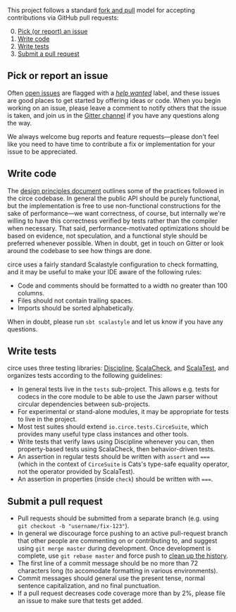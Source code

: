 This project follows a standard [fork and pull][fork-and-pull] model for accepting contributions via
GitHub pull requests:

0. [Pick (or report) an issue](#pick-or-report-an-issue)
1. [Write code](#write-code)
2. [Write tests](#write-tests)
3. [Submit a pull request](#submit-a-pull-request)

## Pick or report an issue

Often [open issues][issues] are flagged with a [_help wanted_][help-wanted] label, and these issues
are good places to get started by offering ideas or code. When you begin working on an issue, please
leave a comment to notify others that the issue is taken, and join us in the
[Gitter channel][gitter] if you have any questions along the way.

We always welcome bug reports and feature requests—please don't feel like you need to have time to
contribute a fix or implementation for your issue to be appreciated.

## Write code

The [design principles document](DESIGN.md) outlines some of the practices followed in the circe
codebase. In general the public API should be purely functional, but the implementation is free to
use non-functional constructions for the sake of performance—we want correctness, of course, but
internally we're willing to have this correctness verified by tests rather than the compiler when
necessary. That said, performance-motivated optimizations should be based on evidence, not
speculation, and a functional style should be preferred whenever possible. When in doubt, get in
touch on Gitter or look around the codebase to see how things are done.

circe uses a fairly standard Scalastyle configuration to check formatting, and it may be useful to
make your IDE aware of the following rules:

* Code and comments should be formatted to a width no greater than 100 columns.
* Files should not contain trailing spaces.
* Imports should be sorted alphabetically.

When in doubt, please run `sbt scalastyle` and let us know if you have any questions.

## Write tests

circe uses three testing libraries: [Discipline][discipline], [ScalaCheck][scalacheck], and
[ScalaTest][scalatest], and organizes tests according to the following guidelines:

* In general tests live in the `tests` sub-project. This allows e.g. tests for codecs in the core
  module to be able to use the Jawn parser without circular dependencies between sub-projects.
* For experimental or stand-alone modules, it may be appropriate for tests to live in the project.
* Most test suites should extend `io.circe.tests.CirceSuite`, which provides many useful type class
  instances and other tools.
* Write tests that verify laws using Discipline whenever you can, then property-based tests using
  ScalaCheck, then behavior-driven tests.
* An assertion in regular tests should be written with `assert` and `===` (which in the context of
  `CirceSuite` is Cats's type-safe equality operator, not the operator provided by ScalaTest).
* An assertion in properties (inside `check`) should be written with `===`.

## Submit a pull request

* Pull requests should be submitted from a separate branch (e.g. using
  `git checkout -b "username/fix-123"`).
* In general we discourage force pushing to an active pull-request branch that other people are
  commenting on or contributing to, and suggest using `git merge master` during development. Once
  development is complete, use `git rebase master` and force push to [clean up the history][squash].
* The first line of a commit message should be no more than 72 characters long (to accomodate
  formatting in various environments).
* Commit messages should general use the present tense, normal sentence capitalization, and no final
  punctuation.
* If a pull request decreases code coverage more than by 2%, please file an issue to make sure that
  tests get added.

[discipline]: https://github.com/typelevel/discipline
[gitter]: https://gitter.im/travisbrown/circe
[fork-and-pull]: https://help.github.com/articles/using-pull-requests/
[help-wanted]: https://github.com/travisbrown/circe/labels/help%20wanted
[issues]: https://github.com/travisbrown/circe/issues
[scalacheck]: https://www.scalacheck.org/
[scalatest]: http://www.scalatest.org/
[squash]: http://gitready.com/advanced/2009/02/10/squashing-commits-with-rebase.html
